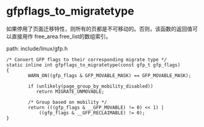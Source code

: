 gfpflags_to_migratetype
========================================

如果停用了页面迁移特性，则所有的页都是不可移动的。否则，该函数的返回值可以直接用作
free_area.free_list的数组索引。

path: include/linux/gfp.h
```
/* Convert GFP flags to their corresponding migrate type */
static inline int gfpflags_to_migratetype(const gfp_t gfp_flags)
{
        WARN_ON((gfp_flags & GFP_MOVABLE_MASK) == GFP_MOVABLE_MASK);

        if (unlikely(page_group_by_mobility_disabled))
           return MIGRATE_UNMOVABLE;

        /* Group based on mobility */
        return (((gfp_flags & __GFP_MOVABLE) != 0) << 1) |
            ((gfp_flags & __GFP_RECLAIMABLE) != 0);
}
```